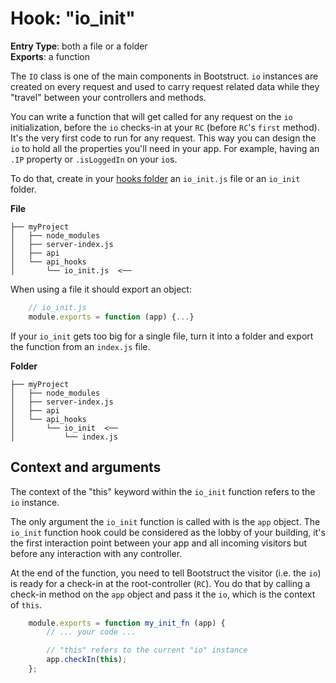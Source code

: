 Hook: "io_init"
===============
**Entry Type**: both a file or a folder  
**Exports**: a function

The `IO` class is one of the main components in Bootstruct. `io` instances are created on every request and used to carry request related data while they "travel" between your controllers and methods.

You can write a function that will get called for any request on the `io` initialization, before the `io` checks-in at your `RC` (before `RC`'s `first` method). It's the very first code to run for any request. This way you can design the `io` to hold all the properties you'll need in your app. For example, having an `.IP` property or `.isLoggedIn` on your `io`s.

To do that, create in your [hooks folder](https://github.com/taitulism/Bootstruct/blob/master/Docs/Hooks.md) an `io_init.js` file or an `io_init` folder.

**File**  
```
├── myProject
│   ├── node_modules
│   ├── server-index.js
│   ├── api
│   └── api_hooks
│       └── io_init.js  <──
```
When using a file it should export an object:
```js
	// io_init.js
	module.exports = function (app) {...}
```

If your `io_init` gets too big for a single file, turn it into a folder and export the function from an `index.js` file.

**Folder**  
```
├── myProject
│   ├── node_modules
│   ├── server-index.js
│   ├── api
│   └── api_hooks
│       └── io_init  <──
│           └── index.js
```



Context and arguments
---------------------
The context of the "this" keyword within the `io_init` function refers to the `io` instance.

The only argument the `io_init` function is called with is the `app` object. The `io_init` function hook could be considered as the lobby of your building, it's the first interaction point between your app and all incoming visitors but before any interaction with any controller.

At the end of the function, you need to tell Bootstruct the visitor (i.e. the `io`) is ready for a check-in at the root-controller (`RC`). You do that by calling a check-in method on the `app` object and pass it the `io`, which is the context of `this`.

```js
	module.exports = function my_init_fn (app) {
		// ... your code ...

		// "this" refers to the current "io" instance
		app.checkIn(this);
	};
```
